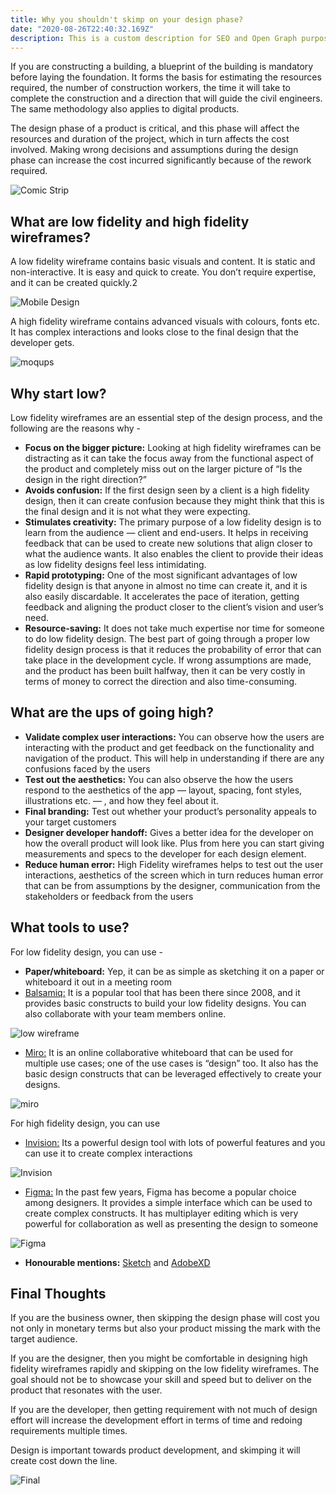 ```yaml
---
title: Why you shouldn't skimp on your design phase?
date: "2020-08-26T22:40:32.169Z"
description: This is a custom description for SEO and Open Graph purposes, rather than the default generated excerpt. Simply add a description field to the frontmatter.
---
```


If you are constructing a building, a blueprint of the building is mandatory before laying the foundation. It forms the basis for estimating the resources required, the number of construction workers, the time it will take to complete the construction and a direction that will guide the civil engineers. The same methodology also applies to digital products.

The design phase of a product is critical, and this phase will affect the resources and duration of the project, which in turn affects the cost involved. Making wrong decisions and assumptions during the design phase can increase the cost incurred significantly because of the rework required.

![Comic Strip](./1.png)


## What are low fidelity and high fidelity wireframes?

A low fidelity wireframe contains basic visuals and content. It is static and non-interactive. It is easy and quick to create. You don’t require expertise, and it can be created quickly.2

![Mobile Design](./2.png)

A high fidelity wireframe contains advanced visuals with colours, fonts etc. It has complex interactions and looks close to the final design that the developer gets.

![moqups](./3.png)

## Why start low?

Low fidelity wireframes are an essential step of the design process, and the following are the reasons why -

* **Focus on the bigger picture:** Looking at high fidelity wireframes can be distracting as it can take the focus away from the functional aspect of the product and completely miss out on the larger picture of “Is the design in the right direction?”
* **Avoids confusion:** If the first design seen by a client is a high fidelity design, then it can create confusion because they might think that this is the final design and it is not what they were expecting.
* **Stimulates creativity:** The primary purpose of a low fidelity design is to learn from the audience — client and end-users. It helps in receiving feedback that can be used to create new solutions that align closer to what the audience wants. It also enables the client to provide their ideas as low fidelity designs feel less intimidating.
* **Rapid prototyping:** One of the most significant advantages of low fidelity design is that anyone in almost no time can create it, and it is also easily discardable. It accelerates the pace of iteration, getting feedback and aligning the product closer to the client’s vision and user’s need.
* **Resource-saving:** It does not take much expertise nor time for someone to do low fidelity design. The best part of going through a proper low fidelity design process is that it reduces the probability of error that can take place in the development cycle. If wrong assumptions are made, and the product has been built halfway, then it can be very costly in terms of money to correct the direction and also time-consuming.

## What are the ups of going high?
* **Validate complex user interactions:** You can observe how the users are interacting with the product and get feedback on the functionality and navigation of the product. This will help in understanding if there are any confusions faced by the users
* **Test out the aesthetics:** You can also observe the how the users respond to the aesthetics of the app — layout, spacing, font styles, illustrations etc. — , and how they feel about it.
* **Final branding:** Test out whether your product’s personality appeals to your target customers
* **Designer developer handoff:** Gives a better idea for the developer on how the overall product will look like. Plus from here you can start giving measurements and specs to the developer for each design element.
* **Reduce human error:** High Fidelity wireframes helps to test out the user interactions, aesthetics of the screen which in turn reduces human error that can be from assumptions by the designer, communication from the stakeholders or feedback from the users

## What tools to use?

For low fidelity design, you can use -

* **Paper/whiteboard:** Yep, it can be as simple as sketching it on a paper or whiteboard it out in a meeting room
* [Balsamiq:](https://balsamiq.cloud/) It is a popular tool that has been there since 2008, and it provides basic constructs to build your low fidelity designs. You can also collaborate with your team members online.

![low wireframe](./4.png)

* [Miro:](https://miro.com/) It is an online collaborative whiteboard that can be used for multiple use cases; one of the use cases is “design” too. It also has the basic design constructs that can be leveraged effectively to create your designs.

![miro](./5.png)

For high fidelity design, you can use

* [Invision:](https://www.invisionapp.com/) Its a powerful design tool with lots of powerful features and you can use it to create complex interactions

![Invision](./6.png)

* [Figma:](https://www.figma.com/) In the past few years, Figma has become a popular choice among designers. It provides a simple interface which can be used to create complex constructs. It has multiplayer editing which is very powerful for collaboration as well as presenting the design to someone

![Figma](./7.png)

* **Honourable mentions:** [Sketch](https://www.sketch.com/) and [AdobeXD](https://www.adobe.com/in/products/xd.html)


## Final Thoughts

If you are the business owner, then skipping the design phase will cost you not only in monetary terms but also your product missing the mark with the target audience.

If you are the designer, then you might be comfortable in designing high fidelity wireframes rapidly and skipping on the low fidelity wireframes. The goal should not be to showcase your skill and speed but to deliver on the product that resonates with the user.

If you are the developer, then getting requirement with not much of design effort will increase the development effort in terms of time and redoing requirements multiple times.

Design is important towards product development, and skimping it will create cost down the line.

![Final](./8.png)

